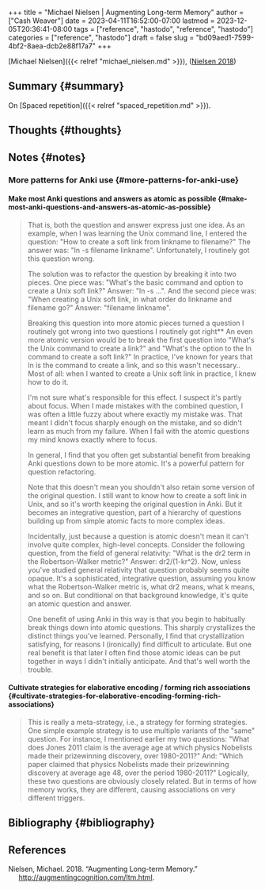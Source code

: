 +++
title = "Michael Nielsen | Augmenting Long-term Memory"
author = ["Cash Weaver"]
date = 2023-04-11T16:52:00-07:00
lastmod = 2023-12-05T20:36:41-08:00
tags = ["reference", "hastodo", "reference", "hastodo"]
categories = ["reference", "hastodo"]
draft = false
slug = "bd09aed1-7599-4bf2-8aea-dcb2e88f17a7"
+++

[Michael Nielsen]({{< relref "michael_nielsen.md" >}}), (<a href="#citeproc_bib_item_1">Nielsen 2018</a>)


## Summary {#summary}

On [Spaced repetition]({{< relref "spaced_repetition.md" >}}).


## Thoughts {#thoughts}


## Notes {#notes}


### More patterns for Anki use {#more-patterns-for-anki-use}


#### Make most Anki questions and answers as atomic as possible {#make-most-anki-questions-and-answers-as-atomic-as-possible}

> That is, both the question and answer express just one idea. As an example, when I was learning the Unix command line, I entered the question: "How to create a soft link from linkname to filename?" The answer was: "ln -s filename linkname". Unfortunately, I routinely got this question wrong.
>
> The solution was to refactor the question by breaking it into two pieces. One piece was: "What's the basic command and option to create a Unix soft link?" Answer: "ln -s …". And the second piece was: "When creating a Unix soft link, in what order do linkname and filename go?" Answer: "filename linkname".
>
> Breaking this question into more atomic pieces turned a question I routinely got wrong into two questions I routinely got right\*\* An even more atomic version would be to break the first question into "What's the Unix command to create a link?" and "What's the option to the ln command to create a soft link?" In practice, I've known for years that ln is the command to create a link, and so this wasn't necessary.. Most of all: when I wanted to create a Unix soft link in practice, I knew how to do it.
>
> I'm not sure what's responsible for this effect. I suspect it's partly about focus. When I made mistakes with the combined question, I was often a little fuzzy about where exactly my mistake was. That meant I didn't focus sharply enough on the mistake, and so didn't learn as much from my failure. When I fail with the atomic questions my mind knows exactly where to focus.
>
> In general, I find that you often get substantial benefit from breaking Anki questions down to be more atomic. It's a powerful pattern for question refactoring.
>
> Note that this doesn't mean you shouldn't also retain some version of the original question. I still want to know how to create a soft link in Unix, and so it's worth keeping the original question in Anki. But it becomes an integrative question, part of a hierarchy of questions building up from simple atomic facts to more complex ideas.
>
> Incidentally, just because a question is atomic doesn't mean it can't involve quite complex, high-level concepts. Consider the following question, from the field of general relativity: "What is the dr2 term in the Robertson-Walker metric?" Answer: dr2/(1-kr^2). Now, unless you've studied general relativity that question probably seems quite opaque. It's a sophisticated, integrative question, assuming you know what the Robertson-Walker metric is, what dr2 means, what k means, and so on. But conditional on that background knowledge, it's quite an atomic question and answer.
>
> One benefit of using Anki in this way is that you begin to habitually break things down into atomic questions. This sharply crystallizes the distinct things you've learned. Personally, I find that crystallization satisfying, for reasons I (ironically) find difficult to articulate. But one real benefit is that later I often find those atomic ideas can be put together in ways I didn't initially anticipate. And that's well worth the trouble.


#### Cultivate strategies for elaborative encoding / forming rich associations {#cultivate-strategies-for-elaborative-encoding-forming-rich-associations}

> This is really a meta-strategy, i.e., a strategy for forming strategies. One simple example strategy is to use multiple variants of the "same" question. For instance, I mentioned earlier my two questions: "What does Jones 2011 claim is the average age at which physics Nobelists made their prizewinning discovery, over 1980-2011?" And: "Which paper claimed that physics Nobelists made their prizewinning discovery at average age 48, over the period 1980-2011?" Logically, these two questions are obviously closely related. But in terms of how memory works, they are different, causing associations on very different triggers.


## Bibliography {#bibliography}

## References

<style>.csl-entry{text-indent: -1.5em; margin-left: 1.5em;}</style><div class="csl-bib-body">
  <div class="csl-entry"><a id="citeproc_bib_item_1"></a>Nielsen, Michael. 2018. “Augmenting Long-term Memory.” <a href="http://augmentingcognition.com/ltm.html">http://augmentingcognition.com/ltm.html</a>.</div>
</div>
